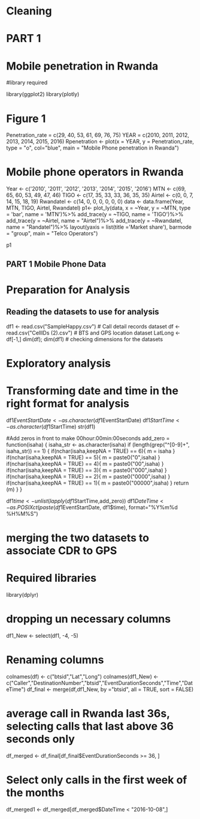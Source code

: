 # Cleaning
# PART 1
# Mobile penetration in Rwanda
#library required

library(ggplot2)
library(plotly)

# Figure 1
Penetration_rate = c(29, 40, 53, 61, 69, 76, 75)
YEAR = c(2010, 2011, 2012, 2013, 2014, 2015, 2016)
Rpenetration <- plot(x = YEAR, y = Penetration_rate, type = "o", col="blue", main = "Mobile Phone penetration in Rwanda")


# Mobile phone operators in Rwanda

Year <- c('2010', '2011', '2012', '2013', '2014', '2015', '2016')
MTN <- c(69, 65, 60, 53, 49, 47, 46)
TIGO <- c(17, 35, 33, 33, 36, 35, 35)
Airtel <- c(0, 0, 7, 14, 15, 18, 19)
Rwandatel <- c(14, 0, 0, 0, 0, 0, 0)
data <- data.frame(Year, MTN, TIGO, Airtel, Rwandatel)
p1<- plot_ly(data, x = ~Year, y = ~MTN, type = 'bar', name = 'MTN')%>%
    add_trace(y = ~TIGO, name = 'TIGO')%>% 
    add_trace(y = ~Airtel, name = "Airtel")%>%
    add_trace(y = ~Rwandatel, name = "Randatel")%>%
    layout(yaxis = list(title ='Market share'), barmode = "group", main = "Telco Operators")

p1

## PART 1 Mobile Phone Data

# Preparation for Analysis
## Reading the datasets to use for analysis
df1 <- read.csv("SampleHappy.csv") # Call detail records dataset
df <- read.csv("CellIDs (2).csv") # BTS and GPS location dataset
LatLong <- df[-1,]
dim(df); dim(df1) # checking dimensions for the datasets

# Exploratory analysis
# Transforming date and time in the right format for analysis

df1$EventStartDate <- as.character(df1$EventStartDate)
df1$StartTime <- as.character(df1$StartTime)
str(df1)

#Add zeros in front to make 00hour:00min:00seconds
add_zero = function(isaha)
{
    isaha_str <- as.character(isaha)
    if (length(grep("^[0-9]+", isaha_str)) == 1) {
        if(nchar(isaha,keepNA = TRUE) == 6){
            m = isaha
        }
        if(nchar(isaha,keepNA = TRUE) == 5){
            m = paste0("0",isaha)
        }
        if(nchar(isaha,keepNA = TRUE) == 4){
            m = paste0("00",isaha)
        }
        if(nchar(isaha,keepNA = TRUE) == 3){
            m = paste0("000",isaha)
        }
        if(nchar(isaha,keepNA = TRUE) == 2){
            m = paste0("0000",isaha)
        }
        if(nchar(isaha,keepNA = TRUE) == 1){
            m = paste0("00000",isaha)
        }
        return (m)
    }
}

df1$time <- unlist(lapply(df1$StartTime,add_zero))
df1$DateTime <- as.POSIXct(paste(df1$EventStartDate, df1$time), format="%Y%m%d %H%M%S")


# merging the two datasets to associate CDR to GPS
# Required libraries
library(dplyr)

# dropping un necessary columns 
df1_New <- select(df1, -4, -5)

# Renaming columns 
colnames(df) <- c("btsid","Lat","Long")
colnames(df1_New) <- c("Caller","DestinationNumber","btsid","EventDurationSeconds","Time","DateTime")
df_final <- merge(df,df1_New, by ="btsid", all = TRUE, sort = FALSE)


# average call in Rwanda last 36s, selecting calls that last above 36 seconds only
df_merged <- df_final[df_final$EventDurationSeconds >= 36, ]

# Select only calls in the first week of the months
df_merged1 <- df_merged[df_merged$DateTime < "2016-10-08",]
